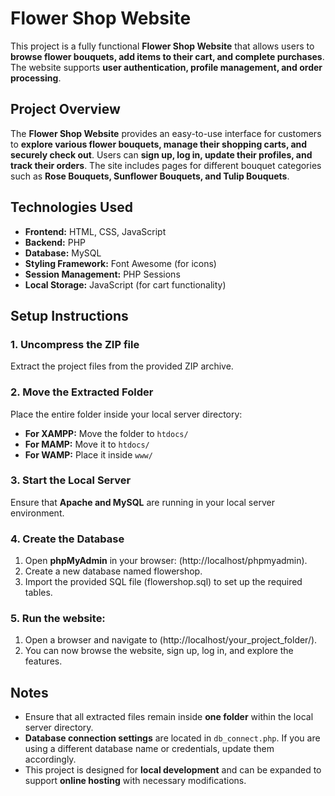 # **Flower Shop Website**

This project is a fully functional **Flower Shop Website** that allows users to **browse flower bouquets, add items to their cart, and complete purchases**. The website supports **user authentication, profile management, and order processing**.

## **Project Overview**
The **Flower Shop Website** provides an easy-to-use interface for customers to **explore various flower bouquets, manage their shopping carts, and securely check out**. Users can **sign up, log in, update their profiles, and track their orders**. The site includes pages for different bouquet categories such as **Rose Bouquets, Sunflower Bouquets, and Tulip Bouquets**.

## **Technologies Used**
- **Frontend:** HTML, CSS, JavaScript  
- **Backend:** PHP  
- **Database:** MySQL  
- **Styling Framework:** Font Awesome (for icons)  
- **Session Management:** PHP Sessions  
- **Local Storage:** JavaScript (for cart functionality)  

## **Setup Instructions**
### **1. Uncompress the ZIP file**
Extract the project files from the provided ZIP archive.

### **2. Move the Extracted Folder**
Place the entire folder inside your local server directory:
- **For XAMPP:** Move the folder to `htdocs/`
- **For MAMP:** Move it to `htdocs/`
- **For WAMP:** Place it inside `www/`

### **3. Start the Local Server**
Ensure that **Apache and MySQL** are running in your local server environment.

### **4. Create the Database**
1. Open **phpMyAdmin** in your browser:
   (http://localhost/phpmyadmin).
2. Create a new database named flowershop.
3. Import the provided SQL file (flowershop.sql) to set up the required tables.

### 5. Run the website:

1. Open a browser and navigate to 
   (http://localhost/your_project_folder/).
2. You can now browse the website, sign up, log in, and explore the features.


## **Notes**
- Ensure that all extracted files remain inside **one folder** within the local server directory.
- **Database connection settings** are located in `db_connect.php`. If you are using a different database name or credentials, update them accordingly.
- This project is designed for **local development** and can be expanded to support **online hosting** with necessary modifications.





